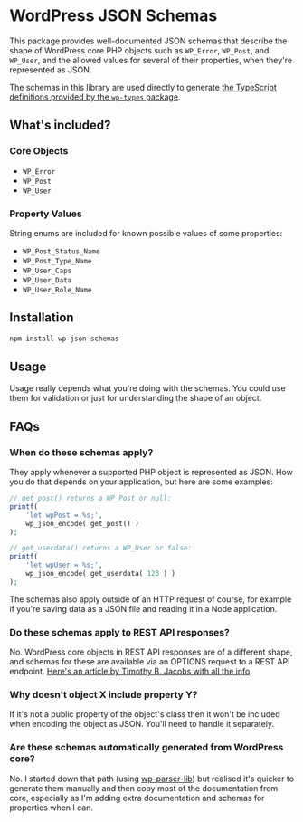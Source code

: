 # WordPress JSON Schemas

This package provides well-documented JSON schemas that describe the shape of WordPress core PHP objects such as `WP_Error`, `WP_Post`, and `WP_User`, and the allowed values for several of their properties, when they're represented as JSON.

The schemas in this library are used directly to generate [the TypeScript definitions provided by the `wp-types` package](https://www.npmjs.com/package/wp-types).

## What's included?

### Core Objects

* `WP_Error`
* `WP_Post`
* `WP_User`

### Property Values

String enums are included for known possible values of some properties:

* `WP_Post_Status_Name`
* `WP_Post_Type_Name`
* `WP_User_Caps`
* `WP_User_Data`
* `WP_User_Role_Name`

## Installation

```sh
npm install wp-json-schemas
```

## Usage

Usage really depends what you're doing with the schemas. You could use them for validation or just for understanding the shape of an object.

## FAQs

### When do these schemas apply?

They apply whenever a supported PHP object is represented as JSON. How you do that depends on your application, but here are some examples:

```php
// get_post() returns a WP_Post or null:
printf(
	'let wpPost = %s;',
	wp_json_encode( get_post() )
);

// get_userdata() returns a WP_User or false:
printf(
	'let wpUser = %s;',
	wp_json_encode( get_userdata( 123 ) )
);
```

The schemas also apply outside of an HTTP request of course, for example if you're saving data as a JSON file and reading it in a Node application.

### Do these schemas apply to REST API responses?

No. WordPress core objects in REST API responses are of a different shape, and schemas for these are available via an OPTIONS request to a REST API endpoint. [Here's an article by Timothy B. Jacobs with all the info](https://timothybjacobs.com/2017/05/17/json-schema-and-the-wp-rest-api/).

### Why doesn't object X include property Y?

If it's not a public property of the object's class then it won't be included when encoding the object as JSON. You'll need to handle it separately.

### Are these schemas automatically generated from WordPress core?

No. I started down that path (using [wp-parser-lib](https://github.com/johnbillion/wp-parser-lib)) but realised it's quicker to generate them manually and then copy most of the documentation from core, especially as I'm adding extra documentation and schemas for properties when I can.
